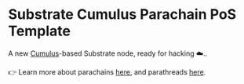 # Substrate Cumulus Parachain PoS Template

A new [Cumulus](https://github.com/paritytech/cumulus/)-based Substrate node, ready for hacking ☁️..

👉 Learn more about parachains [here](https://wiki.polkadot.network/docs/learn-parachains), and
parathreads [here](https://wiki.polkadot.network/docs/learn-parathreads).


